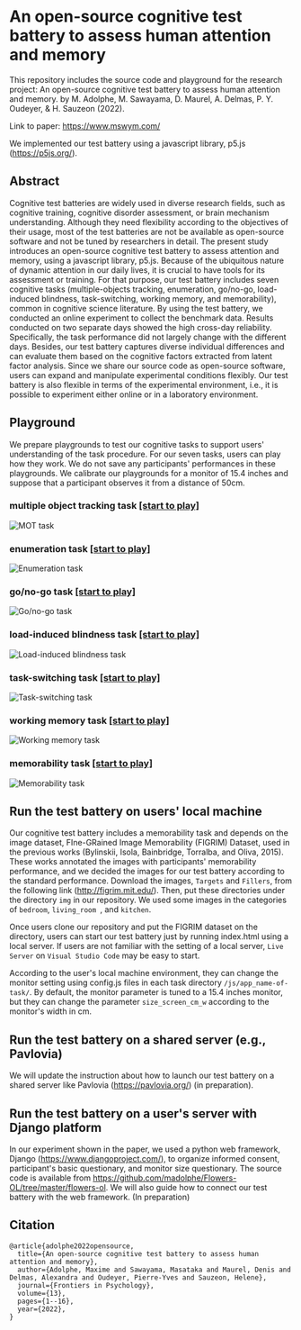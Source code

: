 # An open-source cognitive test battery to assess human attention and memory
This repository includes the source code and playground for the research project: An open-source cognitive test battery to assess human attention and memory.
by M. Adolphe, M. Sawayama, D. Maurel, A. Delmas, P. Y. Oudeyer, & H. Sauzeon (2022). 

Link to paper: https://www.mswym.com/


We implemented our test battery using a javascript library, p5.js (https://p5js.org/). 

## Abstract

Cognitive test batteries are widely used in diverse research fields, such as cognitive training, cognitive disorder assessment, or brain mechanism understanding. Although they need flexibility according to the objectives of their usage, most of the test batteries are not be available as open-source software and not be tuned by researchers in detail. The present study introduces an open-source cognitive test battery to assess attention and memory, using a javascript library, p5.js. Because of the ubiquitous nature of dynamic attention in our daily lives, it is crucial to have tools for its assessment or training. For that purpose, our test battery includes seven cognitive tasks (multiple-objects tracking, enumeration, go/no-go, load-induced blindness, task-switching, working memory, and memorability), common in cognitive science literature. By using the test battery, we conducted an online experiment to collect the benchmark data. Results conducted on two separate days showed the high cross-day reliability. Specifically, the task performance did not largely change with the different days. Besides, our test battery captures diverse individual differences and can evaluate them based on the cognitive factors extracted from latent factor analysis. Since we share our source code as open-source software, users can expand and manipulate experimental conditions flexibly. Our test battery is also flexible in terms of the experimental environment, i.e., it is possible to experiment either online or in a laboratory environment.



## Playground

We prepare playgrounds to test our cognitive tasks to support users' understanding of the task procedure. 
For our seven tasks, users can play how they work. We do not save any participants' performances in these playgrounds. 
We calibrate our playgrounds for a monitor of 15.4 inches and 
suppose that a participant observes it from a distance of 50cm.  


### multiple object tracking task [[start to play]](https://mswym.com/cog_test/include/main_moteval_task.html)

![MOT task](paperfig/mot.png "mot")

### enumeration task [[start to play]](https://mswym.com/cog_test/include/main_enumeration_task.html)

![Enumeration task](paperfig/enumeration.png "enumeration")

### go/no-go task [[start to play]](https://mswym.com/cog_test/include/main_gonogo_task.html)

![Go/no-go task](paperfig/gonogo.png "gonogo")

### load-induced blindness task [[start to play]](https://mswym.com/cog_test/include/main_loadblindness_task.html)

![Load-induced blindness task](paperfig/loadblindness.png "loadblindness")

### task-switching task [[start to play]](https://mswym.com/cog_test/include/main_taskswitch_task.html)

![Task-switching task](paperfig/taskswitch.png "taskswitch")

### working memory task [[start to play]](https://mswym.com/cog_test/include/main_workingmemory_task.html)

![Working memory task](paperfig/workingmemory.png "workingmemory")

### memorability task [[start to play]](https://mswym.com/cog_test/include/main_memorability_task1.html)

![Memorability task](paperfig/memorability.png "memorability")

## Run the test battery on users' local machine

Our cognitive test battery includes a memorability task and depends on the image dataset, 
FIne-GRained Image Memorability (FIGRIM) Dataset, used in the previous works 
(Bylinskii, Isola, Bainbridge, Torralba, and Oliva, 2015). These works annotated
the images with participants' memorability performance, and we decided the images 
for our test battery according to the standard performance. Download the images,
`Targets` and `Fillers`, from the following link (http://figrim.mit.edu/). 
Then, put these directories under the directory `img` in our repository. 
We used some images in the categories of `bedroom`, `living_room
`, and `kitchen`. 

Once users clone our repository and put the FIGRIM dataset on the directory, 
users can start our test battery just by running index.html using a local server. 
If users are not familiar with the setting of a local server, 
`Live Server` on `Visual Studio Code` may be easy to start. 

According to the user's local machine environment, 
they can change the monitor setting using config.js files in each task directory
`/js/app_name-of-task/`. By default, the monitor parameter is tuned to a 15.4 inches monitor, 
but they can change the parameter `size_screen_cm_w` according to the monitor's width in cm. 

## Run the test battery on a shared server (e.g., Pavlovia)

We will update the instruction about how to launch our test battery on a shared server like Pavlovia (https://pavlovia.org/) (in preparation).

## Run the test battery on a user's server with Django platform

In our experiment shown in the paper, we used a python web framework, Django 
(https://www.djangoproject.com/), to organize informed consent, participant's basic questionary,
and monitor size questionary. The source code is available from 
https://github.com/madolphe/Flowers-OL/tree/master/flowers-ol. We will also guide how to connect our test battery with 
the web framework. (In preparation)

## Citation
```
@article{adolphe2022opensource,
  title={An open-source cognitive test battery to assess human attention and memory},
  author={Adolphe, Maxime and Sawayama, Masataka and Maurel, Denis and Delmas, Alexandra and Oudeyer, Pierre-Yves and Sauzeon, Helene},
  journal={Frontiers in Psychology},
  volume={13},
  pages={1--16},
  year={2022},
}
```
